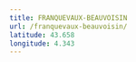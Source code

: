 ```yaml
---
title: FRANQUEVAUX-BEAUVOISIN
url: /franquevaux-beauvoisin/
latitude: 43.658
longitude: 4.343
---
```

